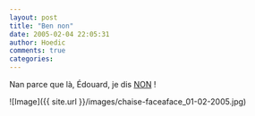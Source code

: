 ```yaml
---
layout: post
title: "Ben non"
date: 2005-02-04 22:05:31
author: Hoedic
comments: true
categories: 
---
```



Nan parce que là, Édouard, je dis [NON](http://www.salebete.net/archives/000559.html) !

![Image]({{ site.url }}/images/chaise-faceaface_01-02-2005.jpg)
